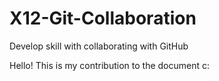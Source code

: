 # X12-Git-Collaboration
Develop skill with collaborating with GitHub

Hello! This is my contribution to the document c:

